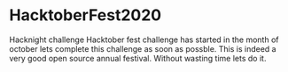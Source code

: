 # HacktoberFest2020
Hacknight challenge
Hacktober fest challenge has started in the month of october
lets complete this challenge as soon as possble.
This is indeed a very good open source annual festival.
Without wasting time lets do it.
